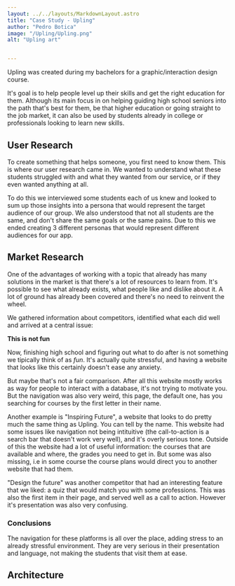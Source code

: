 ```yaml
---
layout: ../../layouts/MarkdownLayout.astro
title: "Case Study - Upling"
author: "Pedro Botica"
image: "/Upling/Upling.png"
alt: "Upling art"


---
```



Upling was created during my bachelors for a graphic/interaction design course.

It's goal is to help people level up their skills and get the right education for them. Although its main focus in on helping guiding high school seniors into the path that's best for them, be that higher education or going straight to the job market, it can also be used by students already in college or professionals looking to learn new skills.

## User Research

To create something that helps someone, you first need to know them. This is where our user research came in. We wanted to understand what these students struggled with and what they wanted from our service, or if they even wanted anything at all.

To do this we interviewed some students each of us knew and looked to sum up those insights into a persona that would represent the target audience of our group. 
We also understood that not all students are the same, and don't share the same goals or the same pains. Due to this we ended creating 3 different personas that would represent different audiences for our app.



## Market Research

One of the advantages of working with a topic that already has many solutions in the market is that there's a lot of resources to learn from. It's possible to see what already exists, what people like and dislike about it. A lot of ground has already been covered and there's no need to reinvent the wheel.

We gathered information about competitors, identified what each did well and arrived at a central issue: 

**This is not fun**

Now, finishing high school and figuring out what to do after is not something we tipically think of as *fun*. It's actually quite stressful, and having a website that looks like this certainly doesn't ease any anxiety.


But maybe that's not a fair comparison. After all this website mostly works as way for people to interact with a database, it's not trying to motivate you. But the navigation was also very weird, this page, the default one, has you searching for courses by the first letter in their name.

Another example is "Inspiring Future", a website that looks to do pretty much the same thing as Upling. You can tell by the name. This website had some issues like navigation not being intituitive (the call-to-action is a search bar that doesn't work very well), and it's overly serious tone. Outside of this the website had a lot of useful information: the courses that are available and where, the grades you need to get in. But some was also missing, i.e in some course the course plans would direct you to another website that had them.


"Design the future" was another competitor that had an interesting feature that we liked: a quiz that would match you with some professions. This was also the first item in their page, and served well as a call to action. However it's presentation was also very confusing.


### Conclusions

The navigation for these platforms is all over the place, adding stress to an already stressful environment.
They are very serious in their presentation and language, not making the students that visit them at ease.


## Architecture











